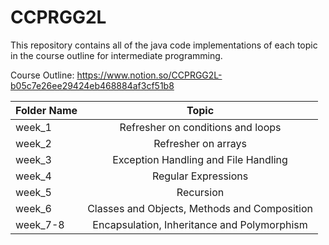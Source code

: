 # **CCPRGG2L**

This repository contains all of the java code implementations of each topic in the course outline for intermediate programming.

Course Outline:
https://www.notion.so/CCPRGG2L-b05c7e26ee29424eb468884af3cf51b8

| Folder Name | Topic |
| :---         |     :---:      |       
| week_1   | Refresher on conditions and loops |
| week_2   | Refresher on arrays |
| week_3   | Exception Handling and File Handling  |
| week_4   | Regular Expressions  |
| week_5   | Recursion |
| week_6   | Classes and Objects, Methods and Composition  |
| week_7-8   | Encapsulation, Inheritance and Polymorphism  |
